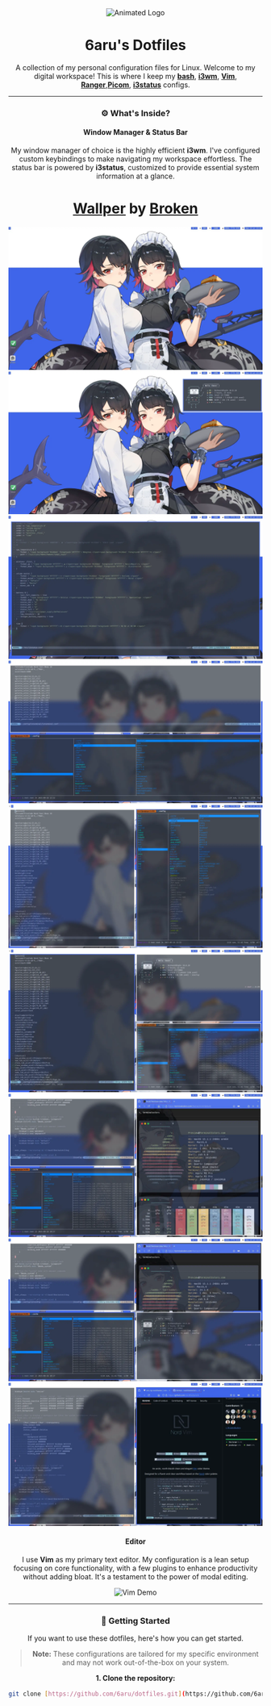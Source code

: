 <div align="center">
  <img src="https://i.imgur.com/your-animated-logo.gif" alt="Animated Logo" width="250"/>

  # 6aru's Dotfiles

  A collection of my personal configuration files for Linux.
  Welcome to my digital workspace! This is where I keep my **[bash](https://www.gnu.org/software/bash/)**,
  **[i3wm](https://i3wm.org/)**, **[Vim](https://www.vim.org/)**, **[Ranger](https://ranger.github.io/)**,**[Picom](https://github.com/yshui/picom)**, **[i3status](https://i3wm.org/i3status/)** configs.

---

### ⚙️ What's Inside?

#### Window Manager & Status Bar
My window manager of choice is the highly efficient **i3wm**. I've configured custom keybindings to make navigating my workspace effortless. The status bar is powered by **i3status**, customized to provide essential system information at a glance.
# **[Wallper](https://www.pixiv.net/en/artworks/120653546)** by **[Broken](https://x.com/Broken04630699)**

![i3wm and i3status Demo](https://github.com/6aru/dotfiles/blob/main/assets/Shots!/Screenshot-20250916T134520.webp)
![i3wm and i3status Demo](https://github.com/6aru/dotfiles/blob/main/assets/Shots!/Screenshot-20250916T134827.webp)
![i3wm and i3status Demo](https://github.com/6aru/dotfiles/blob/main/assets/Shots!/Screenshot-20250916T134340.webp)
![i3wm and i3status Demo](https://github.com/6aru/dotfiles/blob/main/assets/Shots!/Screenshot-20250916T133411.webp)
![i3wm and i3status Demo](https://github.com/6aru/dotfiles/blob/main/assets/Shots!/Screenshot-20250916T140333.webp)
![i3wm and i3status Demo](https://github.com/6aru/dotfiles/blob/main/assets/Shots!/Screenshot-20250916T140433.webp)
![i3wm and i3status Demo](https://github.com/6aru/dotfiles/blob/main/assets/Shots!/Screenshot-20250916T133949.webp)
![i3wm and i3status Demo](https://github.com/6aru/dotfiles/blob/main/assets/Shots!/Screenshot-20250916T134036.webp)
![i3wm and i3status Demo](https://github.com/6aru/dotfiles/blob/main/assets/Shots!/Screenshot-20250916T133724.webp)


#### Editor
I use **Vim** as my primary text editor. My configuration is a lean setup focusing on core functionality, with a few plugins to enhance productivity without adding bloat. It's a testament to the power of modal editing.

![Vim Demo](https://i.imgur.com/your-vim-gif.gif)

---

### 🚀 Getting Started

If you want to use these dotfiles, here's how you can get started.

> **Note:** These configurations are tailored for my specific environment and may not work out-of-the-box on your system.

**1. Clone the repository:**

```bash
git clone [https://github.com/6aru/dotfiles.git](https://github.com/6aru/dotfiles.git)
